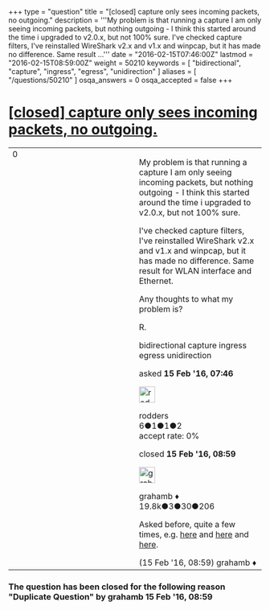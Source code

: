 +++
type = "question"
title = "[closed] capture only sees incoming packets, no outgoing."
description = '''My problem is that running a capture I am only seeing incoming packets, but nothing outgoing - I think this started around the time i upgraded to v2.0.x, but not 100% sure. I&#x27;ve checked capture filters, I&#x27;ve reinstalled WireShark v2.x and v1.x and winpcap, but it has made no difference. Same result ...'''
date = "2016-02-15T07:46:00Z"
lastmod = "2016-02-15T08:59:00Z"
weight = 50210
keywords = [ "bidirectional", "capture", "ingress", "egress", "unidirection" ]
aliases = [ "/questions/50210" ]
osqa_answers = 0
osqa_accepted = false
+++

<div class="headNormal">

# [\[closed\] capture only sees incoming packets, no outgoing.](/questions/50210/capture-only-sees-incoming-packets-no-outgoing)

</div>

<div id="main-body">

<div id="askform">

<table id="question-table" style="width:100%;"><colgroup><col style="width: 50%" /><col style="width: 50%" /></colgroup><tbody><tr class="odd"><td style="width: 30px; vertical-align: top"><div class="vote-buttons"><span id="post-50210-upvote" class="ajax-command post-vote up" rel="nofollow" title="I like this post (click again to cancel)"> </span><div id="post-50210-score" class="post-score" title="current number of votes">0</div><span id="post-50210-downvote" class="ajax-command post-vote down" rel="nofollow" title="I dont like this post (click again to cancel)"> </span> <span id="favorite-mark" class="ajax-command favorite-mark" rel="nofollow" title="mark/unmark this question as favorite (click again to cancel)"> </span><div id="favorite-count" class="favorite-count"></div></div></td><td><div id="item-right"><div class="question-body"><p>My problem is that running a capture I am only seeing incoming packets, but nothing outgoing - I think this started around the time i upgraded to v2.0.x, but not 100% sure.</p><p>I've checked capture filters, I've reinstalled WireShark v2.x and v1.x and winpcap, but it has made no difference. Same result for WLAN interface and Ethernet.</p><p>Any thoughts to what my problem is?</p><p>R.</p></div><div id="question-tags" class="tags-container tags"><span class="post-tag tag-link-bidirectional" rel="tag" title="see questions tagged &#39;bidirectional&#39;">bidirectional</span> <span class="post-tag tag-link-capture" rel="tag" title="see questions tagged &#39;capture&#39;">capture</span> <span class="post-tag tag-link-ingress" rel="tag" title="see questions tagged &#39;ingress&#39;">ingress</span> <span class="post-tag tag-link-egress" rel="tag" title="see questions tagged &#39;egress&#39;">egress</span> <span class="post-tag tag-link-unidirection" rel="tag" title="see questions tagged &#39;unidirection&#39;">unidirection</span></div><div id="question-controls" class="post-controls"></div><div class="post-update-info-container"><div class="post-update-info post-update-info-user"><p>asked <strong>15 Feb '16, 07:46</strong></p><img src="https://secure.gravatar.com/avatar/39cbcbca1eb35ce9d3fa32dac6536b93?s=32&amp;d=identicon&amp;r=g" class="gravatar" width="32" height="32" alt="rodders&#39;s gravatar image" /><p><span>rodders</span><br />
<span class="score" title="6 reputation points">6</span><span title="1 badges"><span class="badge1">●</span><span class="badgecount">1</span></span><span title="1 badges"><span class="silver">●</span><span class="badgecount">1</span></span><span title="2 badges"><span class="bronze">●</span><span class="badgecount">2</span></span><br />
<span class="accept_rate" title="Rate of the user&#39;s accepted answers">accept rate:</span> <span title="rodders has no accepted answers">0%</span></p></div><div class="post-update-info post-update-info-edited"><p><span> closed <strong>15 Feb '16, 08:59</strong> </span></p><img src="https://secure.gravatar.com/avatar/d2a7e24ca66604c749c7c88c1da8ff78?s=32&amp;d=identicon&amp;r=g" class="gravatar" width="32" height="32" alt="grahamb&#39;s gravatar image" /><p><span>grahamb ♦</span><br />
<span class="score" title="19834 reputation points"><span>19.8k</span></span><span title="3 badges"><span class="badge1">●</span><span class="badgecount">3</span></span><span title="30 badges"><span class="silver">●</span><span class="badgecount">30</span></span><span title="206 badges"><span class="bronze">●</span><span class="badgecount">206</span></span></p></div></div><div id="comments-container-50210" class="comments-container"><span id="50213"></span><div id="comment-50213" class="comment"><div id="post-50213-score" class="comment-score"></div><div class="comment-text"><p>Asked before, quite a few times, e.g. <a href="https://ask.wireshark.org/questions/28909/no-outgoing-packets">here</a> and <a href="https://ask.wireshark.org/questions/39008/ethernet-outgoing-packets-not-being-showed">here</a> and <a href="https://ask.wireshark.org/questions/20937/wireshark-capturing-only-incoming-traffic-on-windows-7">here</a>.</p></div><div id="comment-50213-info" class="comment-info"><span class="comment-age">(15 Feb '16, 08:59)</span> <span class="comment-user userinfo">grahamb ♦</span></div></div></div><div id="comment-tools-50210" class="comment-tools"></div><div class="clear"></div><div id="comment-50210-form-container" class="comment-form-container"></div><div class="clear"></div></div></td></tr></tbody></table>

<div class="question-status" style="margin-bottom:15px">

### The question has been closed for the following reason "Duplicate Question" by grahamb 15 Feb '16, 08:59

</div>

</div>

</div>

